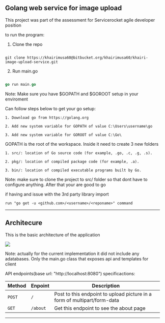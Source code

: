 ## Golang web service for image upload


This project was part of the assessment for Servicerocket agile developer position

to run the program:

1. Clone the repo

```git

git clone https://khairimusa60@bitbucket.org/khairimusa60/khairi-image-upload-service.git

```

2. Run main.go

```go

go run main.go

```

Note: Make sure you have $GOPATH and $GOROOT setup in your enviroment


Can follow steps below to get your go setup:

```
1. Download go from https://golang.org

2. Add new system variable for GOPATH of value C:\Users\username\go

3. Add new system variable for GOROOT of value C:\Go\
```

GOPATH is the root of the workspace. Inside it need to create 3 new folders

```
1. src/: location of Go source code (for example, .go, .c, .g, .s).

2. pkg/: location of compiled package code (for example, .a).

3. bin/: location of compiled executable programs built by Go.
```

Note: make sure to clone the project to src/ folder so that dont have to configure anything. After that your are good to go

if having and issue with the 3rd party library import

```
run "go get -u <github.com>/<username>/<reponame>" command
```
  
---


## Architecure

This is the basic architecture of the application

![](https://bitbucket.org/khairimusa60/khairi-image-upload-service/raw/f1e9846436889f9d63c0e336aa3f3a37808d29ca/pictures/golang%20architecture.PNG) 

Note: actually for the current implementation it did not include any adatabases. Only the main.go class that exposes api and templates for client

API endpoints(base url: "http://localhost:8080") specificactions:

| Method | Enpoint | Description |
| ------------- | ------------- | ------------- |
| `POST` | `/` | Post to this endpoint to upload picture in a form of multipart/form-data |
| `GET` | `/about` | Get this endpoint to see the about page |

---